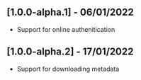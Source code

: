 ## [1.0.0-alpha.1] - 06/01/2022

- Support for online authenitication

## [1.0.0-alpha.2] - 17/01/2022

- Support for downloading metadata
